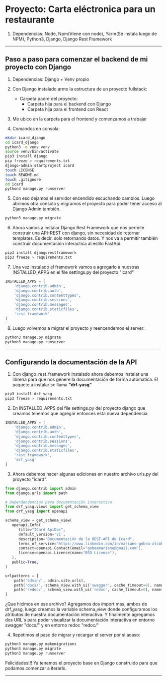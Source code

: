 # Proyecto: Carta eléctronica para un restaurante

1. Dependencias: Node, Npm(Viene con node), Yarm(Se instala luego de NPM), Python3, Django, Django Rest Framework

---

## Paso a paso para comenzar el backend de mi proyecto con Django

1. Dependencias: Django + Venv propio
2. Con Django instalado armo la estructura de un proyecto fullstack:

   - Carpeta padre del proyecto:
     - Carpeta hija para el backend con Django
     - Carpeta hija para el frontend con React

3. Me ubico en la carpeta para el frontend y comenzamos a trabajar
4. Comandos en consola:

```bash
mkdir icard_django
cd icard_django
python3 -m venv venv
source venv/bin/activate
pip3 install django
pip freeze > requirements.txt
django-admin startproject icard
touch LICENSE
touch README.md
touch .gitignore
cd icard
python3 manage.py runserver
```

5. Con eso dejamos el servidor encendido escuchando cambios.
   Luego abrimos otra consola y migramos el proyecto para poder tener acceso al Django Admin también.

```bash
python3 manage.py migrate
```

6. Ahora vamos a instalar Django Rest Framework que nos permite
   construir una API-REST con django, sin necesidad de retornar templates. Es decir, solo retornando datos. Y nos va a permitir también construir documentación interactica al estilo FastApi.

```bash
pip3 install djangorestframework
pip3 freeze > requirements.txt
```

7. Una vez instalado el framework vamos a agregarlo a nuestras INSTALLED_APPS en el file settings.py del proyecto "icard"

```py
INSTALLED_APPS = [
    'django.contrib.admin',
    'django.contrib.auth',
    'django.contrib.contenttypes',
    'django.contrib.sessions',
    'django.contrib.messages',
    'django.contrib.staticfiles',
    'rest_framework'
]
```

8. Luego volvemos a migrar el proyecto y reencendemos el server:

```bash
python3 manage.py migrate
python3 manage.py runserver
```

---

## Configurando la documentación de la API

1. Con django_rest_framework instalado ahora debemos instalar una librería para que nos genere la documentación de forma automatica. El paquete a instalar se llama **"drf-yasg"**

```bash
pip3 install drf-yasg
pip3 freeze > requirements.txt
```

2. En INSTALLED_APPS del file settings.py del proyecto django que creamos tenemos que agregar entonces esta nueva dependencia:

```py
INSTALLED_APPS = [
    'django.contrib.admin',
    'django.contrib.auth',
    'django.contrib.contenttypes',
    'django.contrib.sessions',
    'django.contrib.messages',
    'django.contrib.staticfiles',
    'rest_framework',
    'drf_yasg'
]
```

3. Ahora debemos hacer algunas ediciones en nuestro archivo urls.py del proyecto "icard":

```py
from django.contrib import admin
from django.urls import path

# Dependendencias para documentación interactiva
from drf_yasg.views import get_schema_view
from drf_yasg import openapi

schema_view = get_schema_view(
   openapi.Info(
      title="ICard ApiDoc",
      default_version='v1',
      description="Documentación de la REST-API de Icard",
      terms_of_service="https://www.linkedin.com/in/mariano-gobea-alcoba/",
      contact=openapi.Contact(email="gobeamariano@gmail.com"),
      license=openapi.License(name="BSD License"),
   ),
   public=True,
)

urlpatterns = [
    path('admin/', admin.site.urls),
    path('docs/', schema_view.with_ui('swagger', cache_timeout=0), name="schema-swagger-ui"),
    path('redoc/', schema_view.with_ui('redoc', cache_timeout=0), name='schema-redoc-ui')
]
```

¿Que hicimos en ese archivo? Agregamos dos import mas, ambos de drf_yasg, luego creamos la variable schema_view donde configuramos los atributos de nuestra documentación interactiva. Y finalmente agregamos dos URL´s para poder visualizar la documentación interactiva en entorno swagger "docs/" y en entorno redoc "redoc/"

4. Repetimos el paso de migrar y recargar el server por si acaso:

```bash
python3 manage.py makemigrations
python3 manage.py migrate
python3 manage.py runserver
```

Felicidades!!! Ya tenemos el proyecto base en Django construido para que podamos comenzar a iterarlo.

---
